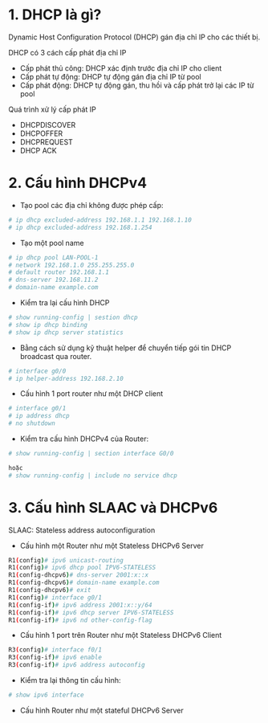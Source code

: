 ﻿# 1. DHCP là gì?

Dynamic Host Configuration Protocol (DHCP) gán địa chỉ IP cho các thiết bị.

DHCP có 3 cách cấp phát địa chỉ IP
- Cấp phát thủ công: DHCP xác định trước địa chỉ IP cho client
- Cấp phát tự động: DHCP tự động gán địa chỉ IP từ pool
- Cấp phát động: DHCP tự động gán, thu hồi và cấp phát trở lại các IP từ pool

Quá trình xử lý cấp phát IP
- DHCPDISCOVER
- DHCPOFFER
- DHCPREQUEST
- DHCP ACK

# 2. Cấu hình DHCPv4

- Tạo pool các địa chỉ không được phép cấp:
```sh
# ip dhcp excluded-address 192.168.1.1 192.168.1.10
# ip dhcp excluded-address 192.168.1.254
```

- Tạo một pool name
```sh
# ip dhcp pool LAN-POOL-1
# network 192.168.1.0 255.255.255.0
# default router 192.168.1.1
# dns-server 192.168.11.2
# domain-name example.com
```

- Kiểm tra lại cấu hình DHCP
```sh
# show running-config | sestion dhcp
# show ip dhcp binding
# show ip dhcp server statistics
```

- Bằng cách sử dụng kỹ thuật helper để chuyển tiếp gói tin DHCP broadcast qua router.
```sh
# interface g0/0
# ip helper-address 192.168.2.10
```

- Cấu hình 1 port router như một DHCP client
```sh
# interface g0/1
# ip address dhcp
# no shutdown
```

- Kiểm tra cấu hình DHCPv4 của Router:
```sh
# show running-config | section interface G0/0

hoặc
# show running-config | include no service dhcp
```

# 3. Cấu hình SLAAC và DHCPv6

SLAAC: Stateless address autoconfiguration

- Cấu hình một Router như một Stateless DHCPv6 Server
```sh
R1(config)# ipv6 unicast-routing
R1(config)# ipv6 dhcp pool IPV6-STATELESS
R1(config-dhcpv6)# dns-server 2001:x::x
R1(config-dhcpv6)# domain-name example.com
R1(config-dhcpv6)# exit
R1(config)# interface g0/1
R1(config-if)# ipv6 address 2001:x::y/64
R1(config-if)# ipv6 dhcp server IPV6-STATELESS
R1(config-if)# ipv6 nd other-config-flag
```

- Cấu hình 1 port trên Router như một Stateless DHCPv6 Client
```sh
R3(config)# interface f0/1
R3(config-if)# ipv6 enable
R3(config-if)# ipv6 address autoconfig
```

- Kiểm tra lại thông tin cấu hình:
```sh
# show ipv6 interface
```

- Cấu hình Router như một stateful DHCPv6 Server
```sh

```